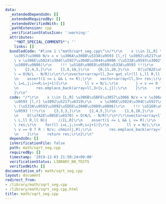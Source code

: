 ```yaml
---
data:
  _extendedDependsOn: []
  _extendedRequiredBy: []
  _extendedVerifiedWith: []
  _pathExtension: cpp
  _verificationStatusIcon: ':warning:'
  attributes:
    '*NOT_SPECIAL_COMMENTS*': ''
    links: []
  bundledCode: "#line 1 \"math/sqrt_seg.cpp\"\n/*\r\n    x \\in [L,R] \u306B\u5BFE\
    \u3057\u3066 N/x = v \u306A\u308B\u533A\u9593 [l,r] \u3092\u5217\u6319\r\n   \
    \ v \u306E\u5024\u304C\u5927\u304D\u3044\u9806 (\u533A\u9593\u3092\u5DE6\u304B\
    \u3089\u9806)\r\n    !!! \u5168\u90E8\u9589\u533A\u9593 !!!\r\n    {3,3,3,}\r\n\
    \    {2,4,5,}\r\n    {1,6,10,}\r\n    {0,11,20,}\r\n    O(\u7A2E\u985E\u6570)\
    \ = O(N/L - N/R)\r\n*/\r\nvector<array<ll,3>> get_vlr(ll L,ll R,ll N){     //[L,R]\r\
    \n    assert(1 <= L && L <= R);\r\n    vector<array<ll,3>> res;\r\n    for(ll\
    \ i=L,j;i<=R;i=j+1){\r\n        ll v = N/i;\r\n        j = v == 0 ? R : N/v; chmin(j,R);\r\
    \n        res.emplace_back(array<ll,3>{v,i,j});\r\n    }\r\n    return res;\r\n\
    }\r\n"
  code: "/*\r\n    x \\in [L,R] \u306B\u5BFE\u3057\u3066 N/x = v \u306A\u308B\u533A\
    \u9593 [l,r] \u3092\u5217\u6319\r\n    v \u306E\u5024\u304C\u5927\u304D\u3044\u9806\
    \ (\u533A\u9593\u3092\u5DE6\u304B\u3089\u9806)\r\n    !!! \u5168\u90E8\u9589\u533A\
    \u9593 !!!\r\n    {3,3,3,}\r\n    {2,4,5,}\r\n    {1,6,10,}\r\n    {0,11,20,}\r\
    \n    O(\u7A2E\u985E\u6570) = O(N/L - N/R)\r\n*/\r\nvector<array<ll,3>> get_vlr(ll\
    \ L,ll R,ll N){     //[L,R]\r\n    assert(1 <= L && L <= R);\r\n    vector<array<ll,3>>\
    \ res;\r\n    for(ll i=L,j;i<=R;i=j+1){\r\n        ll v = N/i;\r\n        j =\
    \ v == 0 ? R : N/v; chmin(j,R);\r\n        res.emplace_back(array<ll,3>{v,i,j});\r\
    \n    }\r\n    return res;\r\n}\r\n"
  dependsOn: []
  isVerificationFile: false
  path: math/sqrt_seg.cpp
  requiredBy: []
  timestamp: '2019-12-03 21:50:24+09:00'
  verificationStatus: LIBRARY_NO_TESTS
  verifiedWith: []
documentation_of: math/sqrt_seg.cpp
layout: document
redirect_from:
- /library/math/sqrt_seg.cpp
- /library/math/sqrt_seg.cpp.html
title: math/sqrt_seg.cpp
---
```

